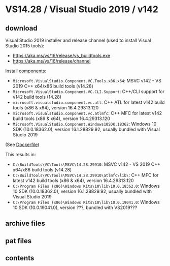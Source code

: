 # VS14.28 / Visual Studio 2019 / v142

## download

Visual Studio 2019 installer and release channel (used to install Visual Studio 2015 tools):
  - https://aka.ms/vs/16/release/vs_buildtools.exe
  - https://aka.ms/vs/16/release/channel

Install [components](https://docs.microsoft.com/en-us/visualstudio/install/workload-component-id-vs-build-tools?view=vs-2019):
  - `Microsoft.VisualStudio.Component.VC.Tools.x86.x64`: MSVC v142 - VS 2019 C++ x64/x86 build tools (v14.28)
  - `Microsoft.VisualStudio.Component.VC.CLI.Support`: C++/CLI support for v142 build tools (14.28)
  - `microsoft.visualstudio.component.vc.atl`: C++ ATL for latest v142 build tools (x86 & x64), version 16.4.29313.120
  - `microsoft.visualstudio.component.vc.atlmfc`: C++ MFC for latest v142 build tools (x86 & x64), version 16.4.29313.120
  - `Microsoft.VisualStudio.Component.Windows10SDK.18362`: Windows 10 SDK (10.0.18362.0), version 16.1.28829.92, usually bundled with Visual Studio 2019

(See [Dockerfile](../../Dockerfile))

This results in:
  - `C:\BuildTools\VC\Tools\MSVC\14.28.29910`: MSVC v142 - VS 2019 C++ x64/x86 build tools (v14.28)
  - `C:\BuildTools\VC\Tools\MSVC\14.28.29910\atlmfc\lib\`: C++ MFC for latest v142 build tools (x86 & x64), version 16.4.29313.120
  - `C:\Program Files (x86)\Windows Kits\10\lib\10.0.18362.0`: Windows 10 SDK (10.0.18362.0), version 16.1.28829.92, usually bundled with Visual Studio 2019
  - `C:\Program Files (x86)\Windows Kits\10\lib\10.0.19041.0`: Windows 10 SDK (10.0.19041.0), version ???, bundled with VS2019???

## archive files

## pat files

## contents